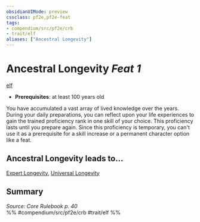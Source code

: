 ```yaml
---
obsidianUIMode: preview
cssclass: pf2e,pf2e-feat
tags:
- compendium/src/pf2e/crb
- trait/elf
aliases: ["Ancestral Longevity"]
---
```

# Ancestral Longevity  *Feat 1*  
[elf](/rules/traits/elf.md)  

- **Prerequisites**: at least 100 years old

You have accumulated a vast array of lived knowledge over the years. During your daily preparations, you can reflect upon your life experiences to gain the trained proficiency rank in one skill of your choice. This proficiency lasts until you prepare again. Since this proficiency is temporary, you can't use it as a prerequisite for a skill increase or a permanent character option like a feat.

## Ancestral Longevity leads to...

[Expert Longevity](/compendium/feats/expert-longevity.md), [Universal Longevity](/compendium/feats/universal-longevity.md)

## Summary

*Source: Core Rulebook p. 40*  
%% #compendium/src/pf2e/crb #trait/elf %%